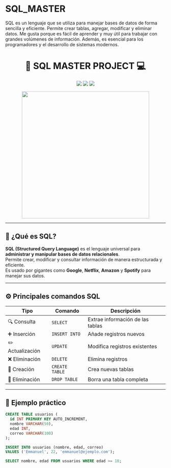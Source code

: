 # SQL_MASTER
SQL es un lenguaje que se utiliza para manejar bases de datos de forma sencilla y eficiente. Permite crear tablas, agregar, modificar y eliminar datos. Me gusta porque es fácil de aprender y muy útil para trabajar con grandes volúmenes de información. Además, es esencial para los programadores y el desarrollo de sistemas modernos.

<h1 align="center">💾 SQL MASTER PROJECT 💻</h1>

<p align="center">
  <img src="https://img.shields.io/badge/SQL-Structured_Query_Language-blue?style=for-the-badge&logo=database&logoColor=white" />
  <img src="https://img.shields.io/badge/MySQL-Data%20Management-orange?style=for-the-badge&logo=mysql&logoColor=white" />
  <img src="https://img.shields.io/badge/PostgreSQL-Relational_DB-blue?style=for-the-badge&logo=postgresql&logoColor=white" />
</p>

<p align="center">
  <img src="https://user-images.githubusercontent.com/74038190/212751336-27f88bdf-d46c-4680-8bb5-6c9f8f32e181.gif" width="400">
</p>

---

## 🧠 ¿Qué es SQL?

**SQL (Structured Query Language)** es el lenguaje universal para **administrar y manipular bases de datos relacionales**.  
Permite crear, modificar y consultar información de manera estructurada y eficiente.  
Es usado por gigantes como **Google**, **Netflix**, **Amazon** y **Spotify** para manejar sus datos.

---

## ⚙️ Principales comandos SQL

| Tipo | Comando | Descripción |
|------|----------|--------------|
| 🔍 Consulta | `SELECT` | Extrae información de las tablas |
| ➕ Inserción | `INSERT INTO` | Añade registros nuevos |
| ✏️ Actualización | `UPDATE` | Modifica registros existentes |
| ❌ Eliminación | `DELETE` | Elimina registros |
| 🧱 Creación | `CREATE TABLE` | Crea nuevas tablas |
| 🧹 Eliminación | `DROP TABLE` | Borra una tabla completa |

---

## 📘 Ejemplo práctico

```sql
CREATE TABLE usuarios (
  id INT PRIMARY KEY AUTO_INCREMENT,
  nombre VARCHAR(50),
  edad INT,
  correo VARCHAR(100)
);

INSERT INTO usuarios (nombre, edad, correo)
VALUES ('Emmanuel', 22, 'emmanuel@ejemplo.com');

SELECT nombre, edad FROM usuarios WHERE edad >= 18;
